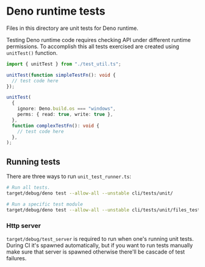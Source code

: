 # Deno runtime tests

Files in this directory are unit tests for Deno runtime.

Testing Deno runtime code requires checking API under different runtime
permissions. To accomplish this all tests exercised are created using
`unitTest()` function.

```ts
import { unitTest } from "./test_util.ts";

unitTest(function simpleTestFn(): void {
  // test code here
});

unitTest(
  {
    ignore: Deno.build.os === "windows",
    perms: { read: true, write: true },
  },
  function complexTestFn(): void {
    // test code here
  },
);
```

## Running tests

There are three ways to run `unit_test_runner.ts`:

```sh
# Run all tests.
target/debug/deno test --allow-all --unstable cli/tests/unit/

# Run a specific test module
target/debug/deno test --allow-all --unstable cli/tests/unit/files_test.ts
```

### Http server

`target/debug/test_server` is required to run when one's running unit tests.
During CI it's spawned automatically, but if you want to run tests manually make
sure that server is spawned otherwise there'll be cascade of test failures.
